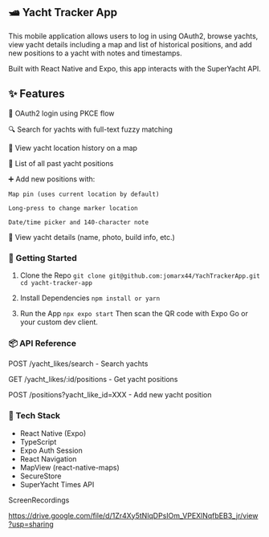 ## 🛥️ Yacht Tracker App
This mobile application allows users to log in using OAuth2, browse yachts, view yacht details including a map and list of historical positions, and add new positions to a yacht with notes and timestamps.

Built with React Native and Expo, this app interacts with the SuperYacht API.

## ✨ Features
🔐 OAuth2 login using PKCE flow

🔍 Search for yachts with full-text fuzzy matching

📍 View yacht location history on a map

📄 List of all past yacht positions

➕ Add new positions with:

    Map pin (uses current location by default)
  
    Long-press to change marker location
  
    Date/time picker and 140-character note
  
📸 View yacht details (name, photo, build info, etc.)


### 🚀 Getting Started

1. Clone the Repo
    `git clone git@github.com:jomarx44/YachTrackerApp.git
    cd yacht-tracker-app`

2. Install Dependencies
    `npm install or yarn`

3. Run the App
    `npx expo start`
Then scan the QR code with Expo Go or your custom dev client.



### 📦 API Reference

POST /yacht_likes/search - Search yachts

GET /yacht_likes/:id/positions - Get yacht positions

POST /positions?yacht_like_id=XXX - Add new yacht position


### 📍 Tech Stack
- React Native (Expo)
- TypeScript
- Expo Auth Session
- React Navigation
- MapView (react-native-maps)
- SecureStore
- SuperYacht Times API

ScreenRecordings

https://drive.google.com/file/d/1Zr4Xy5tNlqDPsIOm_VPEXlNqfbEB3_jr/view?usp=sharing
